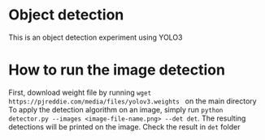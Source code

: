 # Object detection
This is an object detection experiment using YOLO3

# How to run the image detection
First, download weight file by running `wget https://pjreddie.com/media/files/yolov3.weights
` on the main directory
To apply the detection algorithm on an image, simply run `python detector.py --images <image-file-name.png> --det det`.
The resulting detections will be printed on the image. Check the result in `det` folder